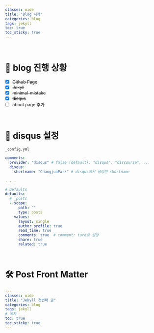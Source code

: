 ```yaml
---
classes: wide
title: "Blog 시작"
categories: blog
tags: jekyll
toc: true
toc_sticky: true
---
```

<br>

# 🚧 blog 진행 상황

- [x] ~~Github Page~~
- [x] ~~Jekyll~~
- [x] ~~minimal-mistake~~
- [x] ~~disqus~~
- [ ] about page 추가

<br>

# 👋 disqus 설정
`_config.yml` 
```yml
comments:
  provider: "disqus" # false (default), "disqus", "discourse", ...
  disqus:
    shortname: "ChangjunPark" # disqus에서 생성한 shortname

. . .

# Defaults
defaults:
  # _posts
  - scope:
      path: ""
      type: posts
    values:
      layout: single
      author_profile: true
      read_time: true
      comments: true  # comment: ture로 설정
      share: true
      related: true
```

<br>

# 🛠 Post Front Matter 

```yml
---
classes: wide
title: "Jekyll 첫번째 글"
categories: blog
tags: jekyll
# 목차
toc: true  
toc_sticky: true 
---
```